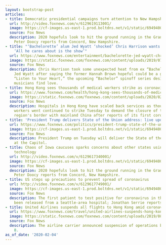 ```yaml
---
layout: bootstrap-post
articles:
- title: Democratic presidential campaigns turn attention to New Hampshire
  url: http://video.foxnews.com/v/6129619113001/
  image: https://cf-images.us-east-1.prod.boltdns.net/v1/static/694940094001/4e555a10-252e-4ed9-9bd6-8f650cafcb12/53019d56-6f9e-44b7-a40a-ca619475ea06/1280x720/match/image.jpg
  source: Fox News
  description: 2020 hopefuls look to hit the ground running in the Granite State;
    Peter Doocy reports from Concord, New Hampshire.
- title: "‘Bachelorette’ alum Jed Wyatt ‘shocked’ Chris Harrison wants him on spinoff:
    ‘All he cares about is the show’"
  url: https://www.foxnews.com/entertainment/bachelorette-jed-wyatt-chris-harrison-spinoff
  image: https://static.foxnews.com/foxnews.com/content/uploads/2019/07/jed-wyatt-hannah-brown-bachelorette-getty.jpg
  source: Fox News
  description: Chris Harrison took some unexpected heat from ex “Bachelorette” contestant
    Jed Wyatt after saying the former Hannah Brown hopeful could be a good fit for
    “Listen to Your Heart,” the upcoming “Bachelor” spinoff series designed to help
    musicians find love.
- title: Hong Kong sees thousands of medical workers strike as coronavirus spreads
  url: https://www.foxnews.com/health/hong-kong-sees-thousands-of-medical-workers-strike-as-coronavirus-spreads
  image: https://static.foxnews.com/foxnews.com/content/uploads/2020/02/AP20035289052053.jpg
  source: Fox News
  description: Hospitals in Hong Kong have scaled back services as thousands of medical
    workers went continued to strike Tuesday to demand the closure of the semi-autonomous
    region's border with mainland China after reports of its first coronavirus death.
- title: 'President Trump delivers State of the Union address: live updates'
  url: https://www.foxnews.com/politics/president-trump-state-of-the-union-address-live-updates
  image: https://cf-images.us-east-1.prod.boltdns.net/v1/static/694940094001/ade8e9ad-4176-4c0f-b65b-7a183c5ba219/e712c3c7-2f24-4bca-a803-b6640d5705a3/1280x720/match/image.jpg
  source: Fox News
  description: President Trump on Tuesday will deliver the State of the Union address
    at the Capitol.
- title: Chaos of Iowa caucuses sparks concerns about other states using mobile app
    technology
  url: http://video.foxnews.com/v/6129617340001/
  image: https://cf-images.us-east-1.prod.boltdns.net/v1/static/694940094001/97028bb5-6a2b-4620-965f-3407efc265ce/cd1acdce-a2e3-43e1-9ac7-7374c8f56ad8/1280x720/match/image.jpg
  source: Fox News
  description: 2020 hopefuls look to hit the ground running in the Granite State;
    Peter Doocy reports from Concord, New Hampshire.
- title: US steps up precautions to prevent spread of coronavirus
  url: http://video.foxnews.com/v/6129617749001/
  image: https://cf-images.us-east-1.prod.boltdns.net/v1/static/694940094001/521614b4-9514-4aa8-9c57-b4734147c4fd/80c990ce-5785-4d7a-8bdb-fba6b538b6ac/1280x720/match/image.jpg
  source: Fox News
  description: The first patient to test positive for coronavirus in the U.S. has
    been released from a Seattle-area hospital; Jonathan Serrie reports.
- title: United Airlines suspends all flights to Hong Kong amid coronavirus outbreak
  url: https://www.foxnews.com/travel/united-airlines-suspends-hong-kong-flights-coronavirus
  image: https://static.foxnews.com/foxnews.com/content/uploads/2019/08/87ecab31-Capture.jpg
  source: Fox News
  description: The airline carrier announced suspension of operations beginning Feb.
    8.
as_of_date: '2020-02-04'
---
```


